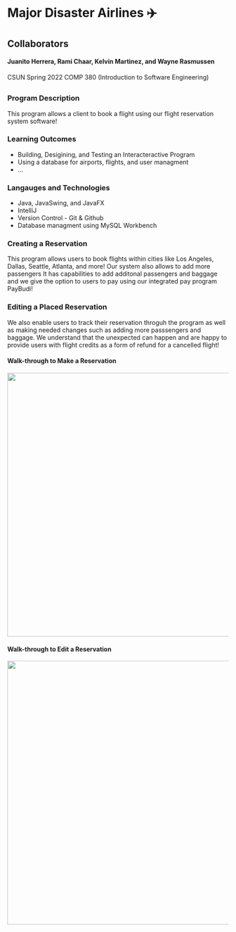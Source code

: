 # Major Disaster Airlines ✈️

## Collaborators
#### Juanito Herrera, Rami Chaar, Kelvin Martinez, and Wayne Rasmussen
CSUN Spring 2022 COMP 380 (Introduction to Software Engineering)
##

### Program Description
This program allows a client to book a flight using our flight reservation system software!

### Learning Outcomes
  - Building, Desigining, and Testing an Interacteractive Program
  - Using a database for airports, flights, and user managment
  - ...

### Langauges and Technologies
  - Java, JavaSwing, and JavaFX
  - IntelliJ
  - Version Control - Git & Github
  - Database managment using MySQL Workbench


### Creating a Reservation
This program allows users to book flights within cities like Los Angeles, Dallas, Seattle, Atlanta, and more! Our system also allows to add more passengers 
It has capabilities to add additonal passengers and baggage and we give the option to users to pay using our integrated pay program PayBudi! 

### Editing a Placed Reservation
We also enable users to track their reservation throguh the program as well as making needed changes such as adding more passsengers and baggage. We understand that the unexpected can happen and are happy to provide users with flight credits as a form of refund for a cancelled flight!

#### Walk-through to Make a Reservation
<img src="http://g.recordit.co/VZrerYU8q2.gif" width=600><br>

#### Walk-through to Edit a Reservation
<img src="http://g.recordit.co/XojeP8Mtwx.gif" width=600><br>


